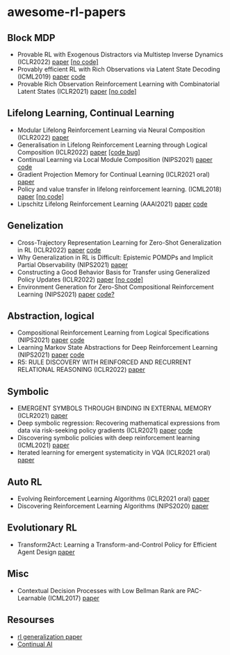 # awesome-rl-papers
## Block MDP
+ Provable RL with Exogenous Distractors via Multistep Inverse Dynamics (ICLR2022) [paper](https://arxiv.org/abs/2110.08847) [[no code]]()
+ Provably efficient RL with Rich Observations via Latent State Decoding (ICML2019) [paper](https://arxiv.org/abs/1901.09018) [code](https://github.com/Microsoft/StateDecoding)
+ Provable Rich Observation Reinforcement Learning with Combinatorial Latent States (ICLR2021) [paper](https://openreview.net/forum?id=hx1IXFHAw7R) [[no code]]()
## Lifelong Learning, Continual Learning
+ Modular Lifelong Reinforcement Learning via Neural Composition (ICLR2022) [paper](https://openreview.net/forum?id=5XmLzdslFNN)
+ Generalisation in Lifelong Reinforcement Learning through Logical Composition (ICLR2022) [paper](https://openreview.net/forum?id=ZOcX-eybqoL) [[code bug]]()
+ Continual Learning via Local Module Composition (NIPS2021) [paper](https://arxiv.org/abs/2111.07736) [code](https://github.com/oleksost/lmc)
+ Gradient Projection Memory for Continual Learning (ICLR2021 oral) [paper](https://openreview.net/forum?id=3AOj0RCNC2)
+ Policy and value transfer in lifelong reinforcement learning. (ICML2018) [paper](https://proceedings.mlr.press/v80/abel18b.html) [[no code]]()
+ Lipschitz Lifelong Reinforcement Learning (AAAI2021) [paper](https://arxiv.org/abs/2001.05411) [code](https://github.com/SuReLI/llrl)
## Genelization
+ Cross-Trajectory Representation Learning for Zero-Shot Generalization in RL (ICLR2022) [paper](https://arxiv.org/abs/2106.02193) [code](https://github.com/bmazoure/ctrl_public)
+ Why Generalization in RL is Difficult: Epistemic POMDPs and Implicit Partial Observability (NIPS2021) [paper](https://arxiv.org/abs/2107.06277)
+ Constructing a Good Behavior Basis for Transfer using Generalized Policy Updates (ICLR2022) [paper](https://arxiv.org/abs/2112.15025) [[no code]]()
+ Environment Generation for Zero-Shot Compositional Reinforcement Learning (NIPS2021) [paper](https://arxiv.org/abs/2201.08896) [code?](https://github.com/google-research/google-research)
## Abstraction, logical
+ Compositional Reinforcement Learning from Logical Specifications (NIPS2021) [paper](https://arxiv.org/abs/2106.13906) [code](https://github.com/keyshor/dirl)
+ Learning Markov State Abstractions for Deep Reinforcement Learning (NIPS2021) [paper](https://arxiv.org/abs/2106.04379) [code](https://github.com/camall3n/markov-state-abstractions)
+ R5: RULE DISCOVERY WITH REINFORCED AND RECURRENT RELATIONAL REASONING (ICLR2022) [paper](https://openreview.net/forum?id=2eXhNpHeW6E)
## Symbolic
+ EMERGENT SYMBOLS THROUGH BINDING IN EXTERNAL MEMORY (ICLR2021) [paper](https://arxiv.org/abs/2012.14601)
+ Deep symbolic regression: Recovering mathematical expressions from data via risk-seeking policy gradients (ICLR2021) [paper](https://arxiv.org/abs/1912.04871) [code](https://github.com/brendenpetersen/deep-symbolic-regression)
+ Discovering symbolic policies with deep reinforcement learning (ICML2021) [paper](http://proceedings.mlr.press/v139/landajuela21a.html)
+ Iterated learning for emergent systematicity in VQA (ICLR2021 oral) [paper](https://openreview.net/forum?id=Pd_oMxH8IlF)
## Auto RL
+ Evolving Reinforcement Learning Algorithms (ICLR2021 oral) [paper](https://arxiv.org/abs/2101.03958)
+ Discovering Reinforcement Learning Algorithms (NIPS2020) [paper](https://arxiv.org/abs/2007.08794)
## Evolutionary RL
+ Transform2Act: Learning a Transform-and-Control Policy for Efficient Agent Design [paper](https://arxiv.org/abs/2110.03659)
## Misc
+ Contextual Decision Processes with Low Bellman Rank are PAC-Learnable (ICML2017) [paper](https://arxiv.org/abs/1610.09512)
## Resourses
+ [rl generalization paper](https://github.com/kaixin96/rl-generalization-paper)
+ [Continual AI](https://github.com/ContinualAI/continual-learning-papers)
